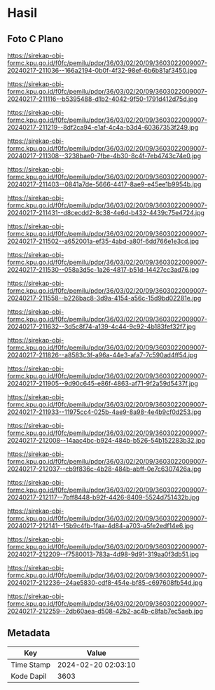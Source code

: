 # Hasil

## Foto C Plano

https://sirekap-obj-formc.kpu.go.id/f0fc/pemilu/pdpr/36/03/02/20/09/3603022009007-20240217-211036--166a2194-0b0f-4f32-98ef-6b6b81af3450.jpg

https://sirekap-obj-formc.kpu.go.id/f0fc/pemilu/pdpr/36/03/02/20/09/3603022009007-20240217-211116--b5395488-d1b2-4042-9f50-1791d412d75d.jpg

https://sirekap-obj-formc.kpu.go.id/f0fc/pemilu/pdpr/36/03/02/20/09/3603022009007-20240217-211219--8df2ca94-e1af-4c4a-b3d4-60367353f249.jpg

https://sirekap-obj-formc.kpu.go.id/f0fc/pemilu/pdpr/36/03/02/20/09/3603022009007-20240217-211308--3238bae0-7fbe-4b30-8c4f-7eb4743c74e0.jpg

https://sirekap-obj-formc.kpu.go.id/f0fc/pemilu/pdpr/36/03/02/20/09/3603022009007-20240217-211403--0841a7de-5666-4417-8ae9-e45ee1b9954b.jpg

https://sirekap-obj-formc.kpu.go.id/f0fc/pemilu/pdpr/36/03/02/20/09/3603022009007-20240217-211431--d8cecdd2-8c38-4e6d-b432-4439c75e4724.jpg

https://sirekap-obj-formc.kpu.go.id/f0fc/pemilu/pdpr/36/03/02/20/09/3603022009007-20240217-211502--a652001a-ef35-4abd-a80f-6dd766e1e3cd.jpg

https://sirekap-obj-formc.kpu.go.id/f0fc/pemilu/pdpr/36/03/02/20/09/3603022009007-20240217-211530--058a3d5c-1a26-4817-b51d-14427cc3ad76.jpg

https://sirekap-obj-formc.kpu.go.id/f0fc/pemilu/pdpr/36/03/02/20/09/3603022009007-20240217-211558--b226bac8-3d9a-4154-a56c-15d9bd02281e.jpg

https://sirekap-obj-formc.kpu.go.id/f0fc/pemilu/pdpr/36/03/02/20/09/3603022009007-20240217-211632--3d5c8f74-a139-4c44-9c92-4b183fef32f7.jpg

https://sirekap-obj-formc.kpu.go.id/f0fc/pemilu/pdpr/36/03/02/20/09/3603022009007-20240217-211826--a8583c3f-a96a-44e3-afa7-7c590ad4ff54.jpg

https://sirekap-obj-formc.kpu.go.id/f0fc/pemilu/pdpr/36/03/02/20/09/3603022009007-20240217-211905--9d90c645-e86f-4863-af71-9f2a59d5437f.jpg

https://sirekap-obj-formc.kpu.go.id/f0fc/pemilu/pdpr/36/03/02/20/09/3603022009007-20240217-211933--11975cc4-025b-4ae9-8a98-4e4b9cf0d253.jpg

https://sirekap-obj-formc.kpu.go.id/f0fc/pemilu/pdpr/36/03/02/20/09/3603022009007-20240217-212008--14aac4bc-b924-484b-b526-54b152283b32.jpg

https://sirekap-obj-formc.kpu.go.id/f0fc/pemilu/pdpr/36/03/02/20/09/3603022009007-20240217-212037--cb9f836c-4b28-484b-abff-0e7c6307426a.jpg

https://sirekap-obj-formc.kpu.go.id/f0fc/pemilu/pdpr/36/03/02/20/09/3603022009007-20240217-212117--7bff8448-b92f-4426-8409-5524d751432b.jpg

https://sirekap-obj-formc.kpu.go.id/f0fc/pemilu/pdpr/36/03/02/20/09/3603022009007-20240217-212141--15b9c4fb-1faa-4d84-a703-a5fe2edf14e6.jpg

https://sirekap-obj-formc.kpu.go.id/f0fc/pemilu/pdpr/36/03/02/20/09/3603022009007-20240217-212209--f7580013-783a-4d98-9d91-319aa0f3db51.jpg

https://sirekap-obj-formc.kpu.go.id/f0fc/pemilu/pdpr/36/03/02/20/09/3603022009007-20240217-212236--24ae5830-cdf8-454e-bf85-c697608fb54d.jpg

https://sirekap-obj-formc.kpu.go.id/f0fc/pemilu/pdpr/36/03/02/20/09/3603022009007-20240217-212259--2db60aea-d508-42b2-ac4b-c8fab7ec5aeb.jpg


## Metadata

| Key        | Value               |
| ---------- | ------------------- |
| Time Stamp | 2024-02-20 02:03:10 |
| Kode Dapil | 3603                |



